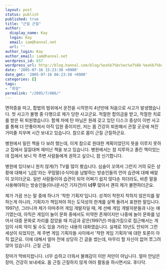 ```yaml
---
layout: post
status: publish
published: true
title: "근질 근질"
author:
  display_name: Kay
  login: Kay
  email: iam@hannal.net
  url: ''
author_login: Kay
author_email: iam@hannal.net
wordpress_id: 657
wordpress_url: http://blog.hannal.com/blog/%ea%b7%bc%ec%a7%88-%ea%b7%bc%ec%a7%88/
date: '2005-07-16 15:23:38 +0900'
date_gmt: '2005-07-16 06:23:38 +0900'
categories: []
tags:
- "희망"
permalink: "/2005/7/886/"
---
```

<p>면허증을 따고, 합법의 범위에서 운전을 시작한지 4년만에 처음으로 사고가 발생했습니다. 첫 사고가 불행 중 다행으로 제가 당한 사고군요. 적절한 합의금을 받고, 적절한 치료를 받은 뒤 퇴원했습니다. 함께 차에 탄 마님은 원래 갖고 있던 디스크 증상이 이번 사고를 통해 더 안좋아져서 아직 입원 중이지만, 저는 몸 건강히 퇴원해서 관절 곳곳에 쳐진 거미줄 치우며 시간 보내고 있습니다. 참으로 몸이 근질 근질하군요.</p>
<p>병원에서 밀린 책을 다 보려 했는데, 이게 참으로 원대한 계획이었던지 뜻을 이루지 못하고 집에서 낄낄대며 재미난 책을 보고 있습니다. 병원에서는 참 지루하고 졸린 책이었는데 집에서 보니 막 주변 사람들에게 권하고 싶으니, 참 신기합니다.</p>
<p>병원에 있다보니 원치 않게(?) TV를 많이 봤습니다. 심술이 꼬여서 그런지 거의 모든 상황에 대해서 '<a href="http://blog.naver.com/atheist/100014564148">너무</a>'라는 꾸밈말(수식어)을 남발하는 방송인들의 언어 습관에 대해 배알이 꼬이더군요. 일반 사람들이야 습관이 되어 어쩌기 쉽지 않다손 치더라도, 바른 말을 사용해야하는 방송인들(아나운서건 기자건)이 <strong>너무</strong> 많아서 괜히 제가 불편하더군요.</p>
<p>제가 가끔 쓰는 말 중에 하나가 '착한 기획자'입니다. 성격이 착한지 착하지 않은지를 말하는게 아니라, 기획자가 책임져야 하는 도덕성의 한계를 살짝 돌려서 표현한 말입니다. 1997년, 그러니까 제가 아마추어 게임 개발자일 때, 제 선배 게임 개발자분들과 나눈 얘기였는데, 아직은 게임이 놀이 문화 중에서도 미약한 존재이지만 나중에 놀이 문화를 넘어서 대중 문화로 자리를 잡았을 때 지금과 같은(1997년) 마음가짐으로 접근해서는 게임이 사회 악이 될 수도 있을 거라는 내용의 대화였습니다. 실제로 10년도 안되어 그런 세상이 되었지만, 제 주변 게임 기획자들 사이에서 '착한 게임 기획자'에 대한 토론이 아직 없군요. 이에 대해서 얼마 전에 상당히 긴 글을 썼는데, 마무리 할 자신이 없어 쪼그려 앉아 있습니다. 근질 근질.</p>
<p>장마가 막바지랍니다. 너무 습하고 더워서 불쾌감이 이만 저만이 아닙니다. 얼마 안남은 장마, 건강히 보내세요. 몸 근질 근질하지 않게 여러 활동을 하시면서요. 후다닥.</p>
